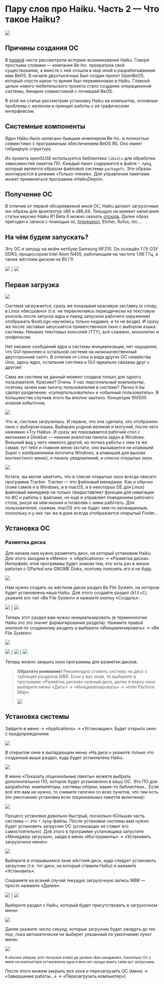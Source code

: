 # Пару слов про Haiku. Часть 2 — Что такое Haiku?

![](pic/about.png)

## Причины создания ОС

В [первой](../1/) части рассмотрели историю возникновения Haiku. Говоря простыми словами — компания Be Inc. прекратила своё существование, а вместе с ней отошла в мир иной и разрабатываемая ими BeOS. В начале двухтысячных Был создан проект OpenBeOS, который спустя какое-то время был переименован в Haiku. Главной целью нового любительского проекта стало создание операционной системы, бинарно совместимой с почившей BeOS.

В этой же статье рассмотрим установку Haiku на компьютер, основные проблемы с железом и принцип работы с её графическим интерфейсом.

## Системные компоненты

<!--
ЧАСТЬ 2. Что такое Haiku?
- Причины создания ОС
- Системные компоненты; особенности
- Получение ОС
- Установка ОС на компьютер
-->

Ядро Haiku было написано бывшим инженером Be Inc. и полностью совместимо с программным обеспечением BeOS R5. Оно имеет гибридную структуру.

Из проекта openSUSE используется библиотека `libsolv` для обработки зависимостей пакетов ПО. Каждый пакет содержится в файле `*.hpkg`, который является образом файловой системы `packagefs`. Эти образы монтируются в режиме «Только чтение». Для управления пакетами может применяться программа «HaikuDepot».

## Получение ОС

В отличие от первой обозреваемой мной ОС, Haiku делают загрузочные iso-образы для архитектур x86 и x86_64. Текущую на момент написания статьи версию Haiku R1 Beta 4 можно скачать [отсюда](https://www.haiku-os.org/get-haiku/r1beta4/). Далее образ пригоден к записи с помощью `dd`, [Impression](https://flathub.org/ru/apps/io.gitlab.adhami3310.Impression), Etcher, Rufus, etc...

## На чём будем запускать?

Эту ОС я запущу на моём нетбуке Samsung NF210. Он оснащён 1 Гб ОЗУ DDR3, процессором Intel Atom N455, работающим на частоте 1.66 ГГц, а также жёстким диском на 60 Гб.

![](pic/notebook1.jpg) | ![](pic/notebook2.jpg)

## Первая загрузка

![](pic/bootlogo.jpg)

Система загружается, сразу же показывая красивую заставку (к слову, в Linux «бесшовно» (т.е. не переключаясь периодически на текстовую консоль после запуска ядра и перед запуском рабочего окружения) отображать BootLogo научились только недавно, и то не везде). И сразу же после заставки запускается приветственное окно с выбором языка системы. Никаких текстовых консолей (TTY), всё слажено, монолитно и *графически*.

Нет никаких сообщений ядра и системы инициализации, нет ощущения, что GUI приклеен к остальной системе на низкокачественный двусторонний скотч. В отличие от Linux и ряда других ОС семейства Unix, здесь ядро, остальная система и GUI идеально свазаны друг с другом!

Сама же система на данный момент создана только для одного пользователя. Красиво? Очень. У нас *персональный* компьюьтер, поэтому зачем нам тысячу пользователей в системе? Лично я бы сделал разделение: «суперпользователь» и «обычный пользователь». В большинстве случаев этого бы вполне хватило. Концепция 100500 юзеров избыточна.

![](pic/welcome.png)

Что ж, система загрузилась. И первое, что она сделала, это отобразило окно с выбором языка. Выбираю родной великий и могучий, после чего нажимаю «Try Haiku». И сразу же показывается рабочий стол с иконками и Deskbar — некоим аналогом панели задач в Windows. Внешний вид у него немного другой, но логика работы с ним та же самая: тут тебе и главное меню (кстати, оно вызывается не клавишей Super с изображением логотипа Windows, а клавишей для вызова контекстного меню), и панель уведомлений, и список открытых окон.

![](pic/desktop.png)

Кстати, вы могли заметить, что в списке открытых окон всегда «висит» программа Tracker. Tracker — это файловый менеджер. Как и обычно (тоже самое и в Windows, и в macOS, и в некоторых DE для Linux) файловый менеджер не только предоставляет функции для навигации по ФС и работы с файлами, но ещё и управляет поведением рабочего стола, рисуя на нём иконки и позволяя с ними работать. Для пользователей, скажем, macOS это не будет чем-то неожиданным, поскольку и у них так же в доке всегда отображается открытый Finder...

## Установка ОС

### Разметка диска

Для начала нам нужно разметить диск, на который установим Haiku. Для этого заходим в «Меню» -> «Applications» -> «Разметка диска». Интерфейс этой программы будет знаком тем, кто хоть раз в жизни работал с GParted или GNOME Disks, поэтому пояснять его я не буду.

![](pic/diskmgr.png)

Нам нужно создать на жёстком диске раздел Be File System, на котором будет установлена наша Haiku. Для этого создайте раздел (<kbd>Alt</kbd>+<kbd>C</kbd>), укажите его тип «Be File System» и нажмите кнопку «Создать»:

![](pic/diskmgr_disk_type.png) | ![](pic/diskmgr_disk_type_confirm.png)

Теперь этот раздел вам нужно инициализировать (в терминологии Haiku это зто значит форматирование раздела). Нажмите правой кнопкой по созданному разделу и выберите «Инициализировать» -> «Be File System»:

![](pic/diskmgr_initialize.png)

![](pic/diskmgr_initialize1.png) | ![](pic/diskmgr_initialize2.png) | ![](pic/diskmgr_initialize3.png)

Теперь можно закрыть окно программы для разметки дисков.

> **Обратите внимание!** Рекомендую ставить систему на диск с таблицей разделов MBR. Если у вас иная, то выберите в программе «Разметка дисков» нужный диск, далее в верху окна выберите меню «Диск» -> «Инициализировать» -> «Intel Partition Map».
>
> ![](pic/diskmgr_disk_init.png)

## Установка системы

Зайдите в меню -> «Applications» -> «Установщик». Будет открыто окно с предупреждением:

![](pic/install_warning.png)

В открытом окне в выпадающем меню «На диск:» укажите только что созданный выше раздел, куда будет установлена Haiku:

![](pic/install_select_disk.png)

В меню «Показать опциональные пакеты» можете выбрать дополнительное ПО, которое будет установлено в вашу ОС. Это ПО для разработки: компиляторы, системы сборки, какие-то библиотеки... Если всё это вам не нужно, то снимите галочки со всех пунктов, что там есть (по умолчанию установка всех опциональных пакетов включена):

![](pic/install_select_pkgs.png)

Процесс установки довольно быстрый, посколько бОльшая часть системы — это `*.hpkg`-файлы. После установки системы вам нужно будет установить загрузчик ОС (установщик не ставит его самостоятельно). Для этого в программе установщика запустите «Менеджер загрузки», зайдя в меню «Инструменты» -> «Установить загрузочное меню»:

![](pic/bootmgr.png)

Выберите в открывшемся окне жёсткий диск, куда следует установить загрузчик (т.е. тот диск, на который ставили Haiku) и нажмите «Установить».

Сохраните на всякий случай текущую загрузочную запись MBR — просто нажмите «Далее»:

![](pic/bootmgr1.png) | ![](pic/bootmgr2.png)

Выберите раздел с Haiku, который будет присутствовать в загрузочном меню:

![](pic/bootmgr3.png)

Далее укажите число секунд, которые загрузчик будет ожидать до тех пор, пока автоматически не выберет указанный по умолчанию пункт меню:

![](pic/bootmgr4.png)

<small>Я обычно убираю этот ползунок влево до уровня «Без ожидания», поскольку ОС у меня на компьютере установлена одна и мне нет нужды иметь тайм-аут загрузчика.</small>

После этого можем закрыть все окна и перезагрузить ОС (меню -> «Завершение работы...» -> «Перезагрузить компьютер»).

